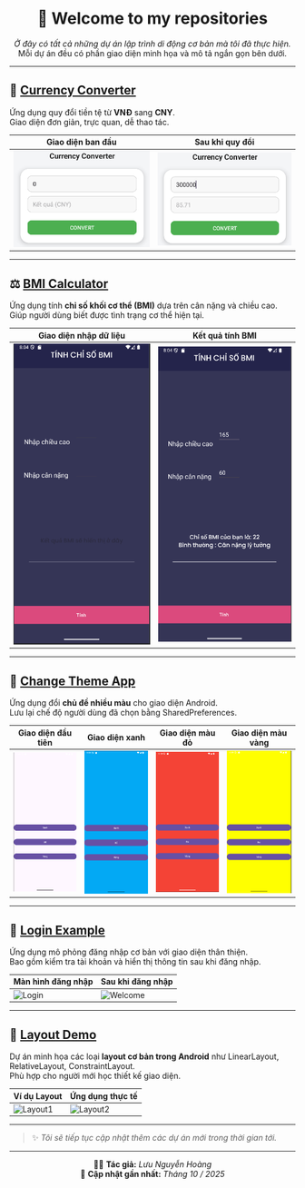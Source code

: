 <div align="center">

# 👋 Welcome to my repositories

*Ở đây có tất cả những dự án lập trình di động cơ bản mà tôi đã thực hiện.*  
Mỗi dự án đều có phần giao diện minh họa và mô tả ngắn gọn bên dưới.

---

</div>

## 💱 [Currency Converter](./UnitConverter)
Ứng dụng quy đổi tiền tệ từ **VNĐ** sang **CNY**.  
Giao diện đơn giản, trực quan, dễ thao tác.

| Giao diện ban đầu | Sau khi quy đổi |
|--------------------|-----------------|
| ![Initial](./UnitConverter/Image/Currency1.png) | ![Result](./UnitConverter/Image/Currency2.png) |

---

## ⚖️ [BMI Calculator](./BMI)
Ứng dụng tính **chỉ số khối cơ thể (BMI)** dựa trên cân nặng và chiều cao.  
Giúp người dùng biết được tình trạng cơ thể hiện tại.

| Giao diện nhập dữ liệu | Kết quả tính BMI |
|------------------------|------------------|
| ![Initial](./BMI/Image/BMI1.png) | ![Result](./BMI/Image/BMI2.png) |

---

## 🎨 [Change Theme App](./IamthemChangeTheme)
Ứng dụng đổi **chủ đề nhiều màu** cho giao diện Android.  
Lưu lại chế độ người dùng đã chọn bằng SharedPreferences.

| Giao diện đầu tiên | Giao diện xanh | Giao diện màu đỏ | Giao diện màu vàng |
|--------------------|----------------|------------------|--------------------|
| ![Initial](./lamthemChangeTheme/Image/Change1.png) | ![Blue](./lamthemChangeTheme/Image/ChangeBlue.png) | ![Red](./lamthemChangeTheme/Image/ChangeRed.png) | ![Yellow](./lamthemChangeTheme/Image/ChangeYellow.png) |

---

## 🔑 [Login Example](./LamthemDangnhap)
Ứng dụng mô phỏng đăng nhập cơ bản với giao diện thân thiện.  
Bao gồm kiểm tra tài khoản và hiển thị thông tin sau khi đăng nhập.

| Màn hình đăng nhập | Sau khi đăng nhập |
|--------------------|-------------------|
| ![Login](./LamthemDangnhap/Image/Login.png) | ![Welcome](./LamthemDangnhap/Image/Welcome.png) |

---

## 🧱 [Layout Demo](./Layout1)
Dự án minh họa các loại **layout cơ bản trong Android** như LinearLayout, RelativeLayout, ConstraintLayout.  
Phù hợp cho người mới học thiết kế giao diện.

| Ví dụ Layout | Ứng dụng thực tế |
|---------------|------------------|
| ![Layout1](./Layout1/Image/Layout1.png) | ![Layout2](./Layout1/Image/Layout2.png) |

---

> ✨ *Tôi sẽ tiếp tục cập nhật thêm các dự án mới trong thời gian tới.*

---

<div align="center">

👨‍💻 **Tác giả:** *Lưu Nguyễn Hoàng*  
📅 **Cập nhật gần nhất:** *Tháng 10 / 2025*

</div>

